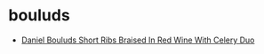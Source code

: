 # bouluds

 * [Daniel Bouluds Short Ribs Braised In Red Wine With Celery Duo](../index/d/daniel-bouluds-short-ribs-braised-in-red-wine-with-celery-duo-106671.json)
